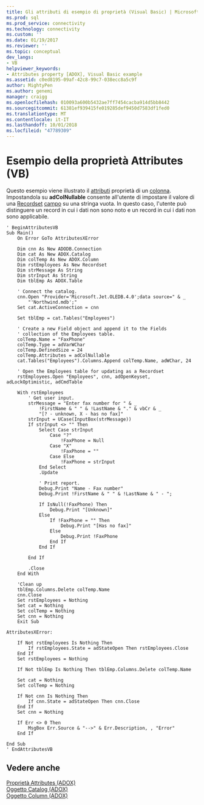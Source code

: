 ```yaml
---
title: Gli attributi di esempio di proprietà (Visual Basic) | Microsoft Docs
ms.prod: sql
ms.prod_service: connectivity
ms.technology: connectivity
ms.custom: ''
ms.date: 01/19/2017
ms.reviewer: ''
ms.topic: conceptual
dev_langs:
- VB
helpviewer_keywords:
- Attributes property [ADOX], Visual Basic example
ms.assetid: c0ed8195-09af-42c8-99c7-038ecc8a5c9f
author: MightyPen
ms.author: genemi
manager: craigg
ms.openlocfilehash: 010093a600b5432ae7ff7454cacba914d5bb8442
ms.sourcegitcommit: 61381ef939415fe019285def9450d7583df1fed0
ms.translationtype: MT
ms.contentlocale: it-IT
ms.lasthandoff: 10/01/2018
ms.locfileid: "47789309"
---
```

# <a name="attributes-property-example-vb"></a>Esempio della proprietà Attributes (VB)
Questo esempio viene illustrato il [attributi](../../../ado/reference/adox-api/attributes-property-adox.md) proprietà di un [colonna](../../../ado/reference/adox-api/column-object-adox.md). Impostandola su **adColNullable** consente all'utente di impostare il valore di una [Recordset](../../../ado/reference/ado-api/recordset-object-ado.md) [campo](../../../ado/reference/ado-api/field-object.md) su una stringa vuota. In questo caso, l'utente può distinguere un record in cui i dati non sono noto e un record in cui i dati non sono applicabile.  
  
```  
' BeginAttributesVB  
Sub Main()  
    On Error GoTo AttributesXError  
  
    Dim cnn As New ADODB.Connection  
    Dim cat As New ADOX.Catalog  
    Dim colTemp As New ADOX.Column  
    Dim rstEmployees As New Recordset  
    Dim strMessage As String  
    Dim strInput As String  
    Dim tblEmp As ADOX.Table  
  
    ' Connect the catalog.  
    cnn.Open "Provider='Microsoft.Jet.OLEDB.4.0';data source=" & _  
        "'Northwind.mdb';"  
    Set cat.ActiveConnection = cnn  
  
    Set tblEmp = cat.Tables("Employees")  
  
    ' Create a new Field object and append it to the Fields  
    ' collection of the Employees table.  
    colTemp.Name = "FaxPhone"  
    colTemp.Type = adVarWChar  
    colTemp.DefinedSize = 24  
    colTemp.Attributes = adColNullable  
    cat.Tables("Employees").Columns.Append colTemp.Name, adWChar, 24  
  
    ' Open the Employees table for updating as a Recordset  
    rstEmployees.Open "Employees", cnn, adOpenKeyset, adLockOptimistic, adCmdTable  
  
    With rstEmployees  
        ' Get user input.  
        strMessage = "Enter fax number for " & _  
            !FirstName & " " & !LastName & "." & vbCr & _  
            "[? - unknown, X - has no fax]"  
        strInput = UCase(InputBox(strMessage))  
        If strInput <> "" Then  
            Select Case strInput  
                Case "?"  
                    !FaxPhone = Null  
                Case "X"  
                    !FaxPhone = ""  
                Case Else  
                    !FaxPhone = strInput  
            End Select  
            .Update  
  
            ' Print report.  
            Debug.Print "Name - Fax number"  
            Debug.Print !FirstName & " " & !LastName & " - ";  
  
            If IsNull(!FaxPhone) Then  
                Debug.Print "[Unknown]"  
            Else  
                If !FaxPhone = "" Then  
                    Debug.Print "[Has no fax]"  
                Else  
                    Debug.Print !FaxPhone  
                End If  
            End If  
  
        End If  
  
        .Close  
    End With  
  
    'Clean up  
    tblEmp.Columns.Delete colTemp.Name  
    cnn.Close  
    Set rstEmployees = Nothing  
    Set cat = Nothing  
    Set colTemp = Nothing  
    Set cnn = Nothing  
    Exit Sub  
  
AttributesXError:  
  
    If Not rstEmployees Is Nothing Then  
        If rstEmployees.State = adStateOpen Then rstEmployees.Close  
    End If  
    Set rstEmployees = Nothing  
  
    If Not tblEmp Is Nothing Then tblEmp.Columns.Delete colTemp.Name  
  
    Set cat = Nothing  
    Set colTemp = Nothing  
  
    If Not cnn Is Nothing Then  
        If cnn.State = adStateOpen Then cnn.Close  
    End If  
    Set cnn = Nothing  
  
    If Err <> 0 Then  
        MsgBox Err.Source & "-->" & Err.Description, , "Error"  
    End If  
  
End Sub  
' EndAttributesVB  
```  
  
## <a name="see-also"></a>Vedere anche  
 [Proprietà Attributes (ADOX)](../../../ado/reference/adox-api/attributes-property-adox.md)   
 [Oggetto Catalog (ADOX)](../../../ado/reference/adox-api/catalog-object-adox.md)   
 [Oggetto Column (ADOX)](../../../ado/reference/adox-api/column-object-adox.md)
